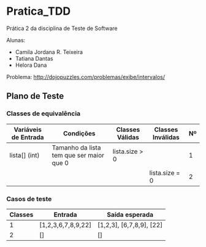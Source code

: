 # Pratica_TDD

Prática 2 da disciplina de Teste de Software 

Alunas:
- Camila Jordana R. Teixeira
- Tatiana Dantas
- Helora Dana

Problema: http://dojopuzzles.com/problemas/exibe/intervalos/

## Plano de Teste

### Classes de equivalência
| Variáveis de Entrada | Condições | Classes Válidas | Classes Inválidas | Nº
| --- | --- | --- | --- | --- |
| lista[] (int) | Tamanho da lista tem que ser maior que 0 | lista.size > 0 |  | 1 |
|  |  |  | lista.size = 0 | 2 |

### Casos de teste
| Classes | Entrada | Saída esperada | 
| --- | --- | --- | 
| 1 | [1,2,3,6,7,8,9,22] | [1,2,3], [6,7,8,9], [22] |
| 2 | [] | [] |

